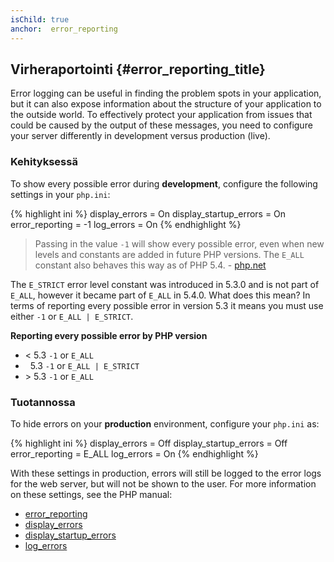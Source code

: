 ```yaml
---
isChild: true
anchor:  error_reporting
---
```


## Virheraportointi {#error_reporting_title}

Error logging can be useful in finding the problem spots in your application, but it can also expose information about
the structure of your application to the outside world. To effectively protect your application from issues that could
be caused by the output of these messages, you need to configure your server differently in development versus
production (live).

### Kehityksessä

To show every possible error during **development**, configure the following settings in your `php.ini`:

{% highlight ini %}
display_errors = On
display_startup_errors = On
error_reporting = -1
log_errors = On
{% endhighlight %}

> Passing in the value `-1` will show every possible error, even when new levels and constants are added in future PHP
> versions. The `E_ALL` constant also behaves this way as of PHP 5.4. -
> [php.net](https://secure.php.net/function.error-reporting)

The `E_STRICT` error level constant was introduced in 5.3.0 and is not part of `E_ALL`, however it became part of
`E_ALL` in 5.4.0. What does this mean? In terms of reporting every possible error in version 5.3 it means you must
use either `-1` or `E_ALL | E_STRICT`.

**Reporting every possible error by PHP version**

* &lt; 5.3 `-1` or `E_ALL`
* &nbsp; 5.3 `-1` or `E_ALL | E_STRICT`
* &gt; 5.3 `-1` or `E_ALL`

### Tuotannossa

To hide errors on your **production** environment, configure your `php.ini` as:

{% highlight ini %}
display_errors = Off
display_startup_errors = Off
error_reporting = E_ALL
log_errors = On
{% endhighlight %}

With these settings in production, errors will still be logged to the error logs for the web server, but will not be
shown to the user. For more information on these settings, see the PHP manual:

* [error_reporting](https://secure.php.net/errorfunc.configuration#ini.error-reporting)
* [display_errors](https://secure.php.net/errorfunc.configuration#ini.display-errors)
* [display_startup_errors](https://secure.php.net/errorfunc.configuration#ini.display-startup-errors)
* [log_errors](https://secure.php.net/errorfunc.configuration#ini.log-errors)
